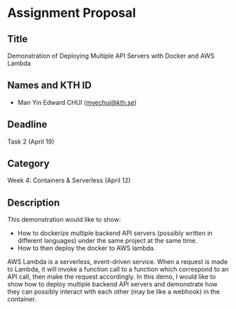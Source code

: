 # Assignment Proposal

## Title

Demonstration of Deploying Multiple API Servers with Docker and AWS Lambda

## Names and KTH ID

- Man Yin Edward CHUI (myechui@kth.se)

## Deadline

Task 2 (April 19)

## Category

Week 4: Containers & Serverless (April 12)

## Description

This demonstration would like to show: 

- How to dockerize multiple backend API servers (possibly written in different languages) under the same project at the same time.
- How to then deploy the docker to AWS lambda.

AWS Lambda is a serverless, event-driven service.
When a request is made to Lambda, it will invoke a function call to a function which correspond to an API call, then make the request accordingly.
In this demo, I would like to show how to deploy multiple backend API servers and demonstrate how they can possibly interact with each other (may be like a webhook) in the container.
